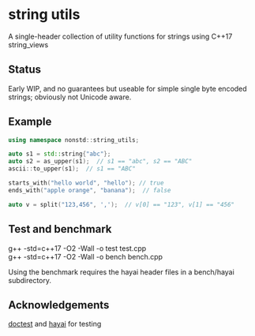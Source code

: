 # string utils
A single-header collection of utility functions for strings using C++17 string_views

Status
---
Early WIP, and no guarantees but useable for simple single byte encoded strings; obviously not Unicode aware.

Example
---
```C++
using namespace nonstd::string_utils;

auto s1 = std::string{"abc"};
auto s2 = as_upper(s1);  // s1 == "abc", s2 == "ABC"
ascii::to_upper(s1);  // s1 == "ABC"

starts_with("hello world", "hello"); // true
ends_with("apple orange", "banana");  // false

auto v = split("123,456", ',');  // v[0] == "123", v[1] == "456"
```

Test and benchmark
---
g++ -std=c++17 -O2 -Wall -o test test.cpp<br>
g++ -std=c++17 -O2 -Wall -o bench bench.cpp

Using the benchmark requires the hayai header files in a bench/hayai subdirectory.

Acknowledgements
---
[doctest](https://github.com/onqtam/doctest) and [hayai](https://github.com/nickbruun/hayai) for testing
